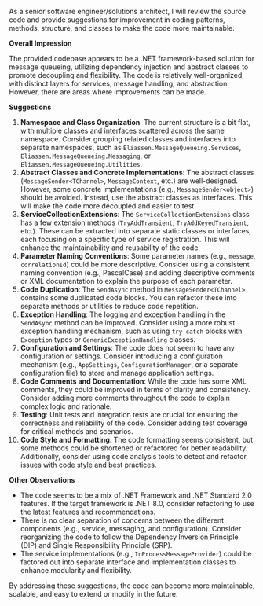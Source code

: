 As a senior software engineer/solutions architect, I will review the source code and provide suggestions for improvement in coding patterns, methods, structure, and classes to make the code more maintainable.

**Overall Impression**

The provided codebase appears to be a .NET framework-based solution for message queueing, utilizing dependency injection and abstract classes to promote decoupling and flexibility. The code is relatively well-organized, with distinct layers for services, message handling, and abstraction. However, there are areas where improvements can be made.

**Suggestions**

1. **Namespace and Class Organization**:
The current structure is a bit flat, with multiple classes and interfaces scattered across the same namespace. Consider grouping related classes and interfaces into separate namespaces, such as `Eliassen.MessageQueueing.Services`, `Eliassen.MessageQueueing.Messaging`, or `Eliassen.MessageQueueing.Utilities`.
2. **Abstract Classes and Concrete Implementations**:
The abstract classes (`MessageSender<TChannel>`, `MessageContext`, etc.) are well-designed. However, some concrete implementations (e.g., `MessageSender<object>`) should be avoided. Instead, use the abstract classes as interfaces. This will make the code more decoupled and easier to test.
3. **ServiceCollectionExtensions**:
The `ServiceCollectionExtensions` class has a few extension methods (`TryAddTransient`, `TryAddKeyedTransient`, etc.). These can be extracted into separate static classes or interfaces, each focusing on a specific type of service registration. This will enhance the maintainability and reusability of the code.
4. **Parameter Naming Conventions**:
Some parameter names (e.g., `message`, `correlationId`) could be more descriptive. Consider using a consistent naming convention (e.g., PascalCase) and adding descriptive comments or XML documentation to explain the purpose of each parameter.
5. **Code Duplication**:
The `SendAsync` method in `MessageSender<TChannel>` contains some duplicated code blocks. You can refactor these into separate methods or utilities to reduce code repetition.
6. **Exception Handling**:
The logging and exception handling in the `SendAsync` method can be improved. Consider using a more robust exception handling mechanism, such as using `try-catch` blocks with `Exception` types or `GenericExceptionHandling` classes.
7. **Configuration and Settings**:
The code does not seem to have any configuration or settings. Consider introducing a configuration mechanism (e.g., `AppSettings`, `ConfigurationManager`, or a separate configuration file) to store and manage application settings.
8. **Code Comments and Documentation**:
While the code has some XML comments, they could be improved in terms of clarity and consistency. Consider adding more comments throughout the code to explain complex logic and rationale.
9. **Testing**:
 Unit tests and integration tests are crucial for ensuring the correctness and reliability of the code. Consider adding test coverage for critical methods and scenarios.
10. **Code Style and Formatting**:
The code formatting seems consistent, but some methods could be shortened or refactored for better readability. Additionally, consider using code analysis tools to detect and refactor issues with code style and best practices.

**Other Observations**

* The code seems to be a mix of .NET Framework and .NET Standard 2.0 features. If the target framework is .NET 8.0, consider refactoring to use the latest features and recommendations.
* There is no clear separation of concerns between the different components (e.g., service, messaging, and configuration). Consider reorganizing the code to follow the Dependency Inversion Principle (DIP) and Single Responsibility Principle (SRP).
* The service implementations (e.g., `InProcessMessageProvider`) could be factored out into separate interface and implementation classes to enhance modularity and flexibility.

By addressing these suggestions, the code can become more maintainable, scalable, and easy to extend or modify in the future.